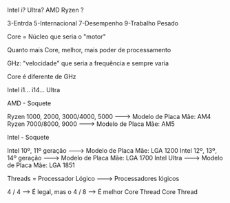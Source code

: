 Intel i?   Ultra?
AMD Ryzen ?

3-Entrda 
5-Internacional 
7-Desempenho
9-Trabalho Pesado

Core = Núcleo que seria o "motor"

Quanto mais Core, melhor, mais poder de processamento

GHz: "velocidade" que seria a frequência e sempre varia

Core é diferente de GHz

Intel i1... i14... Ultra

AMD - Soquete

Ryzen 1000, 2000, 3000/4000, 5000 ---> Modelo de Placa Mãe: AM4
Ryzen 7000/8000, 9000 ---> Modelo de Placa Mãe: AM5

Intel - Soquete

Intel 10º, 11º geração ---> Modelo de Placa Mãe: LGA 1200
Intel 12º, 13º, 14º geração ---> Modelo de Placa Mãe: LGA 1700
Intel Ultra ---> Modelo de Placa Mãe: LGA 1851


Threads = Processador Lógico ---> Processadores lógicos

 4   /     4  --> É legal, mas o   4  /  8    --> É melhor
Core   Thread                   Core   Thread

